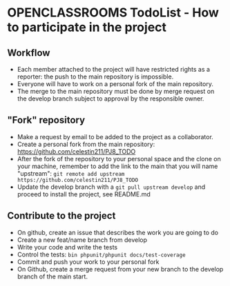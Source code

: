 OPENCLASSROOMS TodoList - How to participate in the project
================================================

Workflow
--------
- Each member attached to the project will have restricted rights as a reporter: the push to the main repository is impossible.
- Everyone will have to work on a personal fork of the main repository.
- The merge to the main repository must be done by merge request on the develop branch subject to approval by the responsible owner.

"Fork" repository
------------
- Make a request by email to be added to the project as a collaborator.
- Create a personal fork from the main repository: https://github.com/celestin211/PJ8_TODO
- After the fork of the repository to your personal space and the clone on your machine, remember to add the link to the main that you will name "upstream": `git remote add upstream https://github.com/celestin211/PJ8_TODO`
- Update the develop branch with a `git pull upstream develop` and proceed to install the project, see README.md

Contribute to the project
--------------------
- On github, create an issue that describes the work you are going to do
- Create a new feat/name branch from develop
- Write your code and write the tests
- Control the tests: `bin phpunit/phpunit docs/test-coverage`
- Commit and push your work to your personal fork
- On Github, create a merge request from your new branch to the develop branch of the main start.
